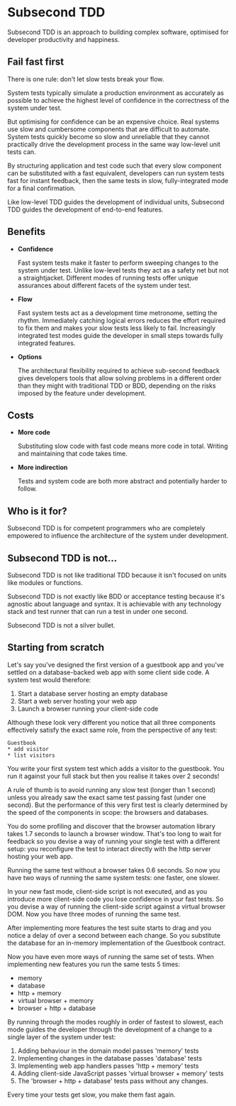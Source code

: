 # Subsecond TDD

Subsecond TDD is an approach to building complex software, optimised for developer productivity and happiness.

## Fail fast first

There is one rule: don't let slow tests break your flow.

System tests typically simulate a production environment as accurately as possible to achieve the highest level of confidence in the correctness of the system under test.

But optimising for confidence can be an expensive choice. Real systems use slow and cumbersome components that are difficult to automate. System tests quickly become so slow and unreliable that they cannot practically drive the development process in the same way low-level unit tests can.

By structuring application and test code such that every slow component can be substituted with a fast equivalent, developers can run system tests fast for instant feedback, then the same tests in slow, fully-integrated mode for a final confirmation.

Like low-level TDD guides the development of individual units, Subsecond TDD guides the development of end-to-end features.

## Benefits

* **Confidence**

  Fast system tests make it faster to perform sweeping changes to the system under test. Unlike low-level tests they act as a safety net but not a straightjacket. Different modes of running tests offer unique assurances about different facets of the system under test.

* **Flow**

  Fast system tests act as a development time metronome, setting the rhythm. Immediately catching logical errors reduces the effort required to fix them and makes your slow tests less likely to fail. Increasingly integrated test modes guide the developer in small steps towards fully integrated features.

* **Options**

  The architectural flexibility required to achieve sub-second feedback gives developers tools that allow solving problems in a different order than they might with traditional TDD or BDD, depending on the risks imposed by the feature under development.

## Costs

* **More code**

  Substituting slow code with fast code means more code in total. Writing and maintaining that code takes time.

* **More indirection**

  Tests and system code are both more abstract and potentially harder to follow.

## Who is it for?

Subsecond TDD is for competent programmers who are completely empowered to influence the architecture of the system under development.

## Subsecond TDD is not...

Subsecond TDD is not like traditional TDD because it isn't focused on units like modules or functions.

Subsecond TDD is not exactly like BDD or acceptance testing because it's agnostic about language and syntax. It is achievable with any technology stack and test runner that can run a test in under one second.

Subsecond TDD is not a silver bullet.

## Starting from scratch

Let's say you've designed the first version of a guestbook app and you've settled on a database-backed web app with some client side code. A system test would therefore:

1. Start a database server hosting an empty database
2. Start a web server hosting your web app
3. Launch a browser running your client-side code

Although these look very different you notice that all three components effectively satisfy the exact same role, from the perspective of any test:

    Guestbook
    * add visitor
    * list visitors

You write your first system test which adds a visitor to the guestbook. You run it against your full stack but then you realise it takes over 2 seconds!

A rule of thumb is to avoid running any slow test (longer than 1 second) unless you already saw the exact same test passing fast (under one second). But the performance of this very first test is clearly determined by the speed of the components in scope: the browsers and databases.

You do some profiling and discover that the browser automation library takes 1.7 seconds to launch a browser window. That's too long to wait for feedback so you devise a way of running your single test with a different setup: you reconfigure the test to interact directly with the http server hosting your web app.

Running the same test without a browser takes 0.6 seconds. So now you have two ways of running the same system tests: one faster, one slower.

In your new fast mode, client-side script is not executed, and as you introduce more client-side code you lose confidence in your fast tests. So you devise a way of running the client-side script against a virtual browser DOM. Now you have three modes of running the same test.

After implementing more features the test suite starts to drag and you notice a delay of over a second between each change. So you substitute the database for an in-memory implementation of the Guestbook contract.

Now you have even more ways of running the same set of tests. When implementing new features you run the same tests 5 times:

* memory
* database
* http + memory
* virtual browser + memory
* browser + http + database

By running through the modes roughly in order of fastest to slowest, each mode guides the developer through the development of a change to a single layer of the system under test:

1. Adding behaviour in the domain model passes 'memory' tests
2. Implementing changes in the database passes 'database' tests
3. Implementing web app handlers passes 'http + memory'  tests
4. Adding client-side JavaScript passes 'virtual browser + memory' tests
5. The 'browser + http + database' tests pass without any changes.

Every time your tests get slow, you make them fast again.
